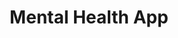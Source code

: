 ---
title: Mental Health App
emoji: 🧠
colorFrom: purple
colorTo: blue
sdk: streamlit
app_file: app.py
license: mit
short_description: Chatbot with mental health text classification
sdk_version: 1.46.1
---
